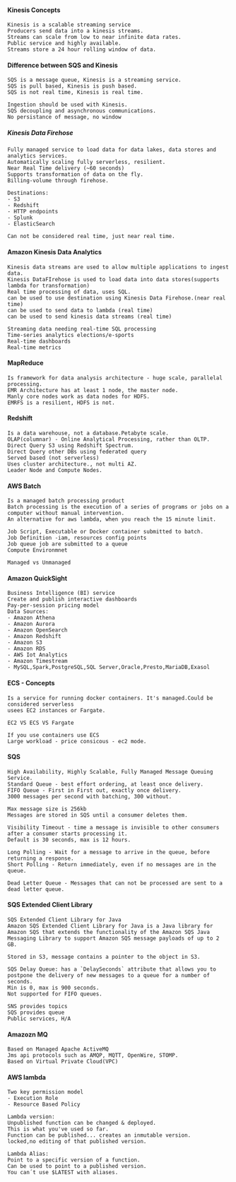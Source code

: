 #### Kinesis Concepts

    Kinesis is a scalable streaming service
    Producers send data into a kinesis streams.
    Streams can scale from low to near infinite data rates.
    Public service and highly available.
    Streams store a 24 hour rolling window of data.

#### Difference between SQS and Kinesis

    SQS is a message queue, Kinesis is a streaming service.
    SQS is pull based, Kinesis is push based.
    SQS is not real time, Kinesis is real time.

    Ingestion should be used with Kinesis.
    SQS decoupling and asynchronous communications.
    No persistance of message, no window

##### Kinesis Data Firehose

    Fully managed service to load data for data lakes, data stores and analytics services.
    Automatically scaling fully serverless, resilient. 
    Near Real Time delivery (~60 seconds)
    Supports transformation of data on the fly.
    Billing-volume through firehose.
    
    Destinations:
    - S3
    - Redshift
    - HTTP endpoints
    - Splunk
    - ElasticSearch
    
    Can not be considered real time, just near real time.
    
    
#### Amazon Kinesis Data Analytics

    Kinesis data streams are used to allow multiple applications to ingest data.
    Kinesis DataFIrehose is used to load data into data stores(supports lambda for transformation)
    Real time processing of data, uses SQL.
    can be used to use destination using Kinesis Data Firehose.(near real time)
    can be used to send data to lambda (real time)
    can be used to send kinesis data streams (real time)
    
    Streaming data needing real-time SQL processing
    Time-series analytics elections/e-sports
    Real-time dashboards 
    Real-time metrics

#### MapReduce

    Is framework for data analysis architecture - huge scale, parallelal processing.
    EMR Architecture has at least 1 node, the master node. 
    Manly core nodes work as data nodes for HDFS.
    EMRFS is a resilient, HDFS is not.
    
#### Redshift

    Is a data warehouse, not a database.Petabyte scale.
    OLAP(columnar) - Online Analytical Processing, rather than OLTP. 
    Direct Query S3 using Redshift Spectrum.
    Direct Query other DBs using federated query
    Served based (not serverless)
    Uses cluster architecture., not multi AZ.
    Leader Node and Compute Nodes.

#### AWS Batch

    Is a managed batch processing product
    Batch processing is the execution of a series of programs or jobs on a computer without manual intervention.
    An alternative for aws lambda, when you reach the 15 minute limit.

    Job Script, Executable or Docker container submitted to batch. 
    Job Definition -iam, resources config points
    Job queue job are submitted to a queue
    Compute Environmnet

    Managed vs Unmanaged
    
#### Amazon QuickSight

    Business Intelligence (BI) service
    Create and publish interactive dashboards
    Pay-per-session pricing model
    Data Sources:
    - Amazon Athena
    - Amazon Aurora
    - Amazon OpenSearch
    - Amazon Redshift
    - Amazon S3
    - Amazon RDS
    - AWS Iot Analytics
    - Amazon Timestream
    - MySQL,Spark,PostgreSQL,SQL Server,Oracle,Presto,MariaDB,Exasol
    
#### ECS - Concepts

    Is a service for running docker containers. It's managed.Could be considered serverless
    usees EC2 instances or Fargate.

    EC2 VS ECS VS Fargate

    If you use containers use ECS
    Large workload - price consicous - ec2 mode.
    

#### SQS

    High Availability, Highly Scalable, Fully Managed Message Queuing Service.
    Standard Queue - best effort ordering, at least once delivery.
    FIFO Queue - First in First out, exactly once delivery.
    3000 messages per second with batching, 300 without.

    Max message size is 256kb
    Messages are stored in SQS until a consumer deletes them.

    Visibility Timeout - time a message is invisible to other consumers after a consumer starts processing it.
    Default is 30 seconds, max is 12 hours.

    Long Polling - Wait for a message to arrive in the queue, before returning a response.
    Short Polling - Return immediately, even if no messages are in the queue.

    Dead Letter Queue - Messages that can not be processed are sent to a dead letter queue.

#### SQS Extended Client Library

    SQS Extended Client Library for Java
    Amazon SQS Extended Client Library for Java is a Java library for Amazon SQS that extends the functionality of the Amazon SQS Java Messaging Library to support Amazon SQS message payloads of up to 2 GB.

    Stored in S3, message contains a pointer to the object in S3.

    SQS Delay Queue: has a `DelaySeconds` attribute that allows you to postpone the delivery of new messages to a queue for a number of seconds.
    Min is 0, max is 900 seconds.
    Not supported for FIFO queues.

    SNS provides topics
    SQS provides queue
    Public services, H/A
    
#### Amazozn MQ

    Based on Managed Apache ActiveMQ
    Jms api protocols such as AMQP, MQTT, OpenWire, STOMP.
    Based on Virtual Private Cloud(VPC)

#### AWS lambda
    
    Two key permission model
    - Execution Role
    - Resource Based Policy

    Lambda version: 
    Unpublished function can be changed & deployed.
    This is what you've used so far.
    Function can be published... creates an inmutable version.
    locked,no editing of that published version.

    Lambda Alias:
    Point to a specific version of a function.
    Can be used to point to a published version.
    You can´t use $LATEST with aliases.

    
    
